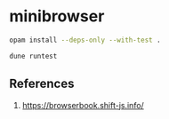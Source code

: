 # minibrowser

```bash
opam install --deps-only --with-test .

dune runtest
```

## References

1. https://browserbook.shift-js.info/
